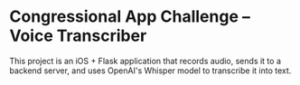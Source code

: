 # Congressional App Challenge – Voice Transcriber

This project is an iOS + Flask application that records audio, sends it to a backend server, and uses OpenAI's Whisper model to transcribe it into text.
